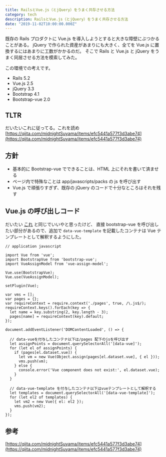 ```yaml
---
title: RailsとVue.js（とjQuery）をうまく共存させる方法
category: tech
description: RailsとVue.js（とjQuery）をうまく共存させる方法
date: "2019-11-02T10:00:00.000Z"
---
```


既存の Rails プロダクトに Vue.js を導入しようとすると大きな障壁にぶつかることがある。
jQuery で作られた資産があまりにも大きく、全てを Vue.js に置換するにはあまりに工数がかかるのだ。
そこで Rails と Vue.js と jQuery をうまく同居させる方法を模索してみた。

この環境での考えです。

- Rails 5.2
- Vue.js 2.5
- jQuery 3.3
- Bootstrap 4.1
- Bootstrap-vue 2.0

## TLTR

だいたいこれに従ってる。これを読め
[https://qiita.com/midnightSuyama/items/efc5441a577f3d3abe74](https://qiita.com/midnightSuyama/items/efc5441a577f3d3abe74)

## 方針

- 基本的に Bootstrap-vue でできることは、HTML 上にそれを書いて済ませる
- ページ内で特殊なことは app/javascripts/packs の js を呼び出す
- Vue.js で頑張りすぎず、既存の jQuery のコードで十分なところはそれを残す

## Vue.js の呼び出しコード

だいたい [これ](https://qiita.com/midnightSuyama/items/efc5441a577f3d3abe74) と同じでいいやと思ったけど、
直接 bootstrap-vue を呼び出したい部分があるので、追加で `data-vue-template` を記載したコンテナは Vue テンプレートとして解釈するようにした。

```
// application javascript

import Vue from 'vue';
import BootstrapVue from 'bootstrap-vue';
import VueAssignModel from 'vue-assign-model';

Vue.use(BootstrapVue);
Vue.use(VueAssignModel);

setPlugin(Vue);

var vms = [];
var pages = {};
var requireContext = require.context('./pages', true, /\.js$/);
requireContext.keys().forEach(key => {
  let name = key.substring(2, key.length - 3);
  pages[name] = requireContext(key).default;
});

document.addEventListener('DOMContentLoaded', () => {

  // data-vueを付与したコンテナ以下は/pages 配下のjsを呼び出す
  let assignPoints = document.querySelectorAll('[data-vue]');
  for (let el of assignPoints) {
    if (pages[el.dataset.vue]) {
      let vm = new Vue(Object.assign(pages[el.dataset.vue], { el }));
      vms.push(vm);
    } else {
      console.error('Vue component does not exist:', el.dataset.vue);
    }
  }

  // data-vue-template を付与したコンテナ以下はvueテンプレートとして解釈する
  let templates = document.querySelectorAll('[data-vue-template]');
  for (let el2 of templates) {
    let vm2 = new Vue({ el: el2 });
    vms.push(vm2);
  }
});

```

## 参考

[https://qiita.com/midnightSuyama/items/efc5441a577f3d3abe74](https://qiita.com/midnightSuyama/items/efc5441a577f3d3abe74)
